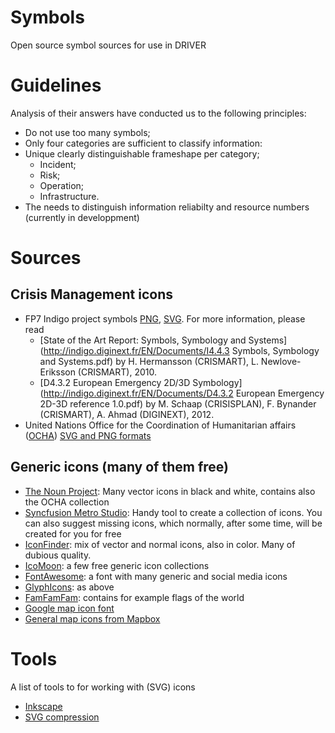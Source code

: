 # Symbols
Open source symbol sources for use in DRIVER

# Guidelines
Analysis of their answers have conducted us to the following principles:
- Do not use too many symbols;
- Only four categories are sufficient to classify information:
- Unique clearly distinguishable frameshape per category; 
  - Incident;
  - Risk;
  - Operation;
  - Infrastructure.
- The needs to distinguish information reliabilty and resource numbers (currently in developpment)

# Sources

## Crisis Management icons
- FP7 Indigo project symbols [PNG](http://indigo.diginext.fr/Images/Symbols/INDIGO_Final_Emergency_Set_PNG_1.0.zip), [SVG](http://indigo.diginext.fr/Images/Symbols/INDIGO_Final_Emergency_Set_SVG_1.0.zip). For more information, please read
  - [State of the Art Report: Symbols, Symbology and Systems](http://indigo.diginext.fr/EN/Documents/I4.4.3 Symbols, Symbology and Systems.pdf) by H. Hermansson (CRISMART), L. Newlove-Eriksson (CRISMART), 2010.
  - [D4.3.2 European Emergency 2D/3D Symbology](http://indigo.diginext.fr/EN/Documents/D4.3.2 European Emergency 2D-3D reference 1.0.pdf) by M. Schaap (CRISISPLAN), F. Bynander (CRISMART), A. Ahmad (DIGINEXT), 2012.
- United Nations Office for the Coordination of Humanitarian affairs
([OCHA](http://www.unocha.org/top-stories/all-stories/ocha-launches-500-free-humanitarian-symbols)) [SVG and PNG formats](https://thenounproject.com/ochaavmu/uploads/)

## Generic icons (many of them free)
- [The Noun Project](thenounproject.com): Many vector icons in black and white, contains also the OCHA collection 
- [Syncfusion Metro Studio](https://www.syncfusion.com/downloads/metrostudio): Handy tool to create a collection of icons. You can also suggest missing icons, which normally, after some time, will be created for you for free
- [IconFinder](iconfinder.com): mix of vector and normal icons, also in color. Many of dubious quality.
- [IcoMoon](https://icomoon.io): a few free generic icon collections
- [FontAwesome](https://fortawesome.github.io/Font-Awesome): a font with many generic and social media icons
- [GlyphIcons](glyphicons.com): as above
- [FamFamFam](www.famfamfam.com/lab/icons): contains for example flags of the world
- [Google map icon font](http://map-icons.com)
- [General map icons from Mapbox](https://www.mapbox.com/maki-icons)

# Tools

A list of tools to for working with (SVG) icons
- [Inkscape](https://inkscape.org)
- [SVG compression](https://jakearchibald.github.io/svgomg)
